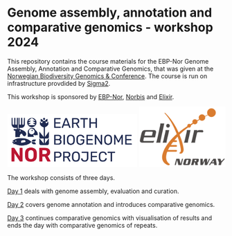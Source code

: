 # Genome assembly, annotation and comparative genomics - workshop 2024

This repository contains the course materials for the EBP-Nor Genome Assembly, Annotation and Comparative Genomics, that was given at the [Norwegian Biodiversity Genomics & Conference](https://www.ebpnor.org/english/events/norwegian-biodiversity-and-genomics-conference-202.html). The course is run on infrastructure provdided by [Sigma2](https://www.sigma2.no/).


This workshop is sponsored by [EBP-Nor](https://www.ebpnor.org/), [Norbis](https://norbis.w.uib.no/) and [Elixir](https://elixir.no/).

<img src="day3_comparative_genomics/EBP_Nor-orig.png" alt="EBP_Nor logo" width="300"/> <img src="data/Elixir.no.logo.png" alt="Elixir.no logo" width="200"/> 


The workshop consists of three days. 

[Day 1](day1_genome_assembly/README.md) deals with genome assembly, evaluation and curation. 

[Day 2](day2_genome_annotation/README.md) covers genome annotation and introduces comparative genomics.

[Day 3](day3_comparative_genomics/README.md) continues comparative genomics with visualisation of results and ends the day with comparative genomics of repeats.



